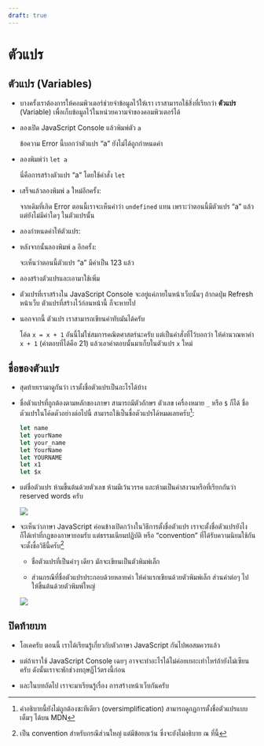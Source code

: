 ```yaml
---
draft: true
---
```


# ตัวแปร

<script setup>
  import JsConsole from './components/JsConsole.vue'
</script>

## ตัวแปร (Variables)

- บางครั้งเราต้องการให้คอมพิวเตอร์ช่วยจำข้อมูลไว้ให้เรา
  เราสามารถใช้สิ่งที่เรียกว่า **ตัวแปร** (Variable) เพื่อเก็บข้อมูลไว้ในหน่วยความจำของคอมพิวเตอร์ได้

- ลองเปิด JavaScript Console แล้วพิมพ์ตัว `a`

  <div><JsConsole input='a' error="Uncaught ReferenceError: a is not defined" /></div>

  ข้อความ Error นี้บอกว่าตัวแปร “a” ยังไม่ได้ถูกกำหนดค่า

- ลองพิมพ์ว่า `let a`

  <div><JsConsole input='let a' :output="{value: undefined}" /></div>

  นี่คือการสร้างตัวแปร “a” โดยใช้คำสั่ง `let`

- เสร็จแล้วลองพิมพ์ `a` ใหม่อีกครั้ง:

  <div><JsConsole input='a' :output="{value: undefined}" /></div>

  จากเดิมที่เกิด Error ตอนนี้เราจะเห็นคำว่า `undefined` แทน
  เพราะว่าตอนนี้มีตัวแปร “a” แล้ว แต่ยังไม่มีค่าใดๆ ในตัวแปรนั้น

- ลองกำหนดค่าให้ตัวแปร:

  <div><JsConsole input='a = 123' :output="{value: 123}" /></div>

- หลังจากนั้นลองพิมพ์ `a` อีกครั้ง:

  <div><JsConsole input='a' :output="{value: 123}" /></div>

  จะเห็นว่าตอนนี้ตัวแปร “a” มีค่าเป็น 123 แล้ว

- ลองสร้างตัวแปรและเอามาใช้เพิ่ม

  <div><JsConsole input='let b = 456' :output="{value: undefined}" /></div>

  <div><JsConsole input='a * b' :output="{value: 56088}" /></div>

- ตัวแปรที่เราสร้างใน JavaScript Console จะอยู่แค่ภายในหน้าเว็บนั้นๆ
  ถ้ากดปุ่ม Refresh หน้าเว็บ
  ตัวแปรที่สร้างไว้ก่อนหน้านี้ ก็จะหายไป

- นอกจากนี้ ตัวแปร เราสามารถเขียนค่าทับมันได้ครับ

  <div><JsConsole input='let x = 20' :output="{value: undefined}" /></div>

  <div><JsConsole input='x' :output="{value: 20}" /></div>

  <div><JsConsole input='x = x + 1' :output="{value: 21}" /></div>

  โค้ด `x = x + 1` อันนี้ไม่ใช่สมการคณิตศาสตร์นะครับ
  แต่เป็นคำสั่งที่ไว้บอกว่า
  ให้คำนวณหาค่า `x + 1` (คำตอบที่ได้คือ 21)
  แล้วเอาคำตอบนั้นมาเก็บในตัวแปร `x` ใหม่

## ชื่อของตัวแปร

- สุดท้ายเรามาดูกันว่า เราตั้งชื่อตัวแปรเป็นอะไรได้บ้าง

- ชื่อตัวแปรที่ถูกต้องตามหลักของภาษา สามารถมีตัวอักษร ตัวเลข เครื่องหมาย `_` หรือ `$` ก็ได้
  ชื่อตัวแปรในโค้ดตัวอย่างต่อไปนี้ สามารถใช้เป็นชื่อตัวแปรได้หมดเลยครับ[^varname]:

  ```js
  let name
  let yourName
  let your_name
  let YourName
  let YOURNAME
  let x1
  let $x
  ```

- แต่ชื่อตัวแปร ห้ามขึ้นต้นด้วยตัวเลข
  ห้ามมีเว้นวรรค
  และห้ามเป็นคำสงวนหรือที่เรียกกันว่า reserved words ครับ

  ![](https://im.dt.in.th/ipfs/bafybeia6alagn6g4ptp7gjrdpyyx5w5vlgkojpo7vhppzkldi2zk5mgqzi/image.webp)

- จะเห็นว่าภาษา JavaScript ค่อนข้างเปิดกว้างในวิธีการตั้งชื่อตัวแปร
  เราจะตั้งชื่อตัวแปรยังไงก็ได้เท่าที่กฏของภาษายอมรับ
  แต่ธรรมเนียมปฏิบัติ หรือ “convention” ที่ได้รับความนิยมใช้กัน จะตั้งชื่อวิธีนี้ครับ[^convention]

  - ชื่อตัวแปรที่เป็นคำๆ เดียว
    มักจะเขียนเป็นตัวพิมพ์เล็ก

  - ส่วนกรณีที่ชื่อตัวแปรประกอบด้วยหลายคำ
    ให้คำแรกเขียนด้วยตัวพิมพ์เล็ก ส่วนคำต่อๆ ไป ให้ขึ้นต้นด้วยตัวพิมพ์ใหญ่

  ![](https://im.dt.in.th/ipfs/bafybeiblmjndxpnlchzuy4wsz4tm2sohzf2djrm4c57t7s3fbmsvui3h7a/image.webp)

[^varname]:
    คำอธิบายนี้ยังไม่ถูกต้องซะทีเดียว (oversimplification)
    สามารถดูกฏการตั้งชื่อตัวแปรแบบเต็มๆ ได้บน MDN

[^convention]:
    เป็น convention สำหรับกรณีส่วนใหญ่
    แต่มีข้อยกเว้น ซึ่งจะยังไม่อธิบาย ณ ที่นี้

## ปิดท้ายบท

- โอเคครับ ตอนนี้ เราได้เรียนรู้เกี่ยวกับตัวภาษา JavaScript กันไปพอสมควรแล้ว

- แต่ถ้าเราใช้ JavaScript Console เฉยๆ
  อาจจะทำอะไรได้ไม่ค่อยเยอะเท่าไหร่ถ้ายังไม่เซียนครับ
  ดังนั้นเราจะพักช่วงทฤษฏีไว้ตรงนี้ก่อน

- และในบทถัดไป เราจะมาเรียนรู้เรื่อง การสร้างหน้าเว็บกันครับ
